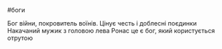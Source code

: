 #боги 

Бог війни, покровитель воїнів. Цінує честь і доблесні поєдинки
Накачаний мужик з головою лева
Ронас це є бог, який користується отрутою